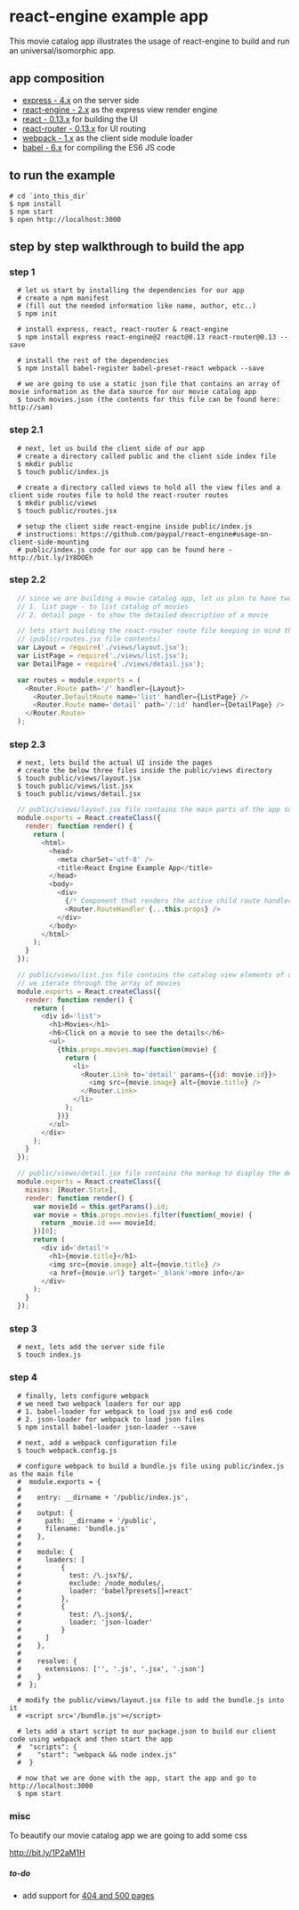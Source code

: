 # react-engine example app
This movie catalog app illustrates the usage of react-engine to build and run an universal/isomorphic app.

## app composition
* [express - 4.x](https://github.com/strongloop/express) on the server side
* [react-engine - 2.x](https://github.com/paypal/react-engine) as the express view render engine
* [react - 0.13.x](https://github.com/facebook/react) for building the UI
* [react-router - 0.13.x](https://github.com/rackt/react-router) for UI routing
* [webpack - 1.x](https://github.com/webpack/webpack) as the client side module loader
* [babel - 6.x](https://github.com/babel/babel) for compiling the ES6 JS code

## to run the example
```shell
# cd `into_this_dir`
$ npm install
$ npm start
$ open http://localhost:3000
```

## step by step walkthrough to build the app

### step 1
```shell
  # let us start by installing the dependencies for our app
  # create a npm manifest
  # (fill out the needed information like name, author, etc..)
  $ npm init

  # install express, react, react-router & react-engine
  $ npm install express react-engine@2 react@0.13 react-router@0.13 --save

  # install the rest of the dependencies
  $ npm install babel-register babel-preset-react webpack --save

  # we are going to use a static json file that contains an array of movie information as the data source for our movie catalog app
  $ touch movies.json (the contents for this file can be found here: http://sam)
```

### step 2.1
```shell
  # next, let us build the client side of our app
  # create a directory called public and the client side index file
  $ mkdir public
  $ touch public/index.js

  # create a directory called views to hold all the view files and a client side routes file to hold the react-router routes
  $ mkdir public/views
  $ touch public/routes.jsx

  # setup the client side react-engine inside public/index.js
  # instructions: https://github.com/paypal/react-engine#usage-on-client-side-mounting
  # public/index.js code for our app can be found here - http://bit.ly/1Y8DOEh
```

### step 2.2
```javascript
  // since we are building a movie catalog app, let us plan to have two UI pages.
  // 1. list page - to list catalog of movies
  // 2. detail page - to show the detailed description of a movie

  // lets start building the react-router route file keeping in mind the above requirements
  // (public/routes.jsx file contents)
  var Layout = require('./views/layout.jsx');
  var ListPage = require('./views/list.jsx');
  var DetailPage = require('./views/detail.jsx');

  var routes = module.exports = (
    <Router.Route path='/' handler={Layout}>
      <Router.DefaultRoute name='list' handler={ListPage} />
      <Router.Route name='detail' path='/:id' handler={DetailPage} />
    </Router.Route>
  );
```

### step 2.3
```shell
  # next, lets build the actual UI inside the pages
  # create the below three files inside the public/views directory
  $ touch public/views/layout.jsx
  $ touch public/views/list.jsx
  $ touch public/views/detail.jsx
```

```javascript
  // public/views/layout.jsx file contains the main parts of the app such as html, body and script tags.
  module.exports = React.createClass({
    render: function render() {
      return (
        <html>
          <head>
            <meta charSet='utf-8' />
            <title>React Engine Example App</title>
          </head>
          <body>
            <div>
              {/* Component that renders the active child route handler of a parent route handler component. */}
              <Router.RouteHandler {...this.props} />
            </div>
          </body>
        </html>
      );
    }
  });  

  // public/views/list.jsx file contains the catalog view elements of our app.
  // we iterate through the array of movies
  module.exports = React.createClass({
    render: function render() {
      return (
        <div id='list'>
          <h1>Movies</h1>
          <h6>Click on a movie to see the details</h6>
          <ul>
            {this.props.movies.map(function(movie) {
              return (
                <li>
                  <Router.Link to='detail' params={{id: movie.id}}>
                    <img src={movie.image} alt={movie.title} />
                  </Router.Link>
                </li>
              );
            })}
          </ul>
        </div>
      );
    }
  });

  // public/views/detail.jsx file contains the markup to display the detail information of a movie
  module.exports = React.createClass({
    mixins: [Router.State],
    render: function render() {
      var movieId = this.getParams().id;
      var movie = this.props.movies.filter(function(_movie) {
        return _movie.id === movieId;
      })[0];
      return (
        <div id='detail'>
          <h1>{movie.title}</h1>
          <img src={movie.image} alt={movie.title} />
          <a href={movie.url} target='_blank'>more info</a>
        </div>
      );
    }
  });
```

### step 3
```shell
  # next, lets add the server side file
  $ touch index.js
```

### step 4
```shell
  # finally, lets configure webpack
  # we need two webpack loaders for our app
  # 1. babel-loader for webpack to load jsx and es6 code
  # 2. json-loader for webpack to load json files
  $ npm install babel-loader json-loader --save

  # next, add a webpack configuration file  
  $ touch webpack.config.js

  # configure webpack to build a bundle.js file using public/index.js as the main file
  #  module.exports = {
  #
  #    entry: __dirname + '/public/index.js',
  #
  #    output: {
  #      path: __dirname + '/public',
  #      filename: 'bundle.js'
  #    },
  #
  #    module: {
  #      loaders: [
  #          {
  #            test: /\.jsx?$/,
  #            exclude: /node_modules/,
  #            loader: 'babel?presets[]=react'
  #          },
  #          {
  #            test: /\.json$/,
  #            loader: 'json-loader'
  #          }
  #      ]
  #    },
  #
  #    resolve: {
  #      extensions: ['', '.js', '.jsx', '.json']
  #    }
  #  };

  # modify the public/views/layout.jsx file to add the bundle.js into it
  # <script src='/bundle.js'></script>

  # lets add a start script to our package.json to build our client code using webpack and then start the app
  #  "scripts": {
  #    "start": "webpack && node index.js"
  #  }

  # now that we are done with the app, start the app and go to http://localhost:3000
  $ npm start
```

### misc
To beautify our movie catalog app we are going to add some css


http://bit.ly/1P2aM1H

<link rel='stylesheet' href='https://cdnjs.cloudflare.com/ajax/libs/materialize/0.97.0/css/materialize.min.css' />

##### to-do
* add support for [404 and 500 pages](https://github.com/samsel/react-engine/tree/9666fb3bf47f29981dbdcb4160445e3efce67b5c/example/old/public/views)
